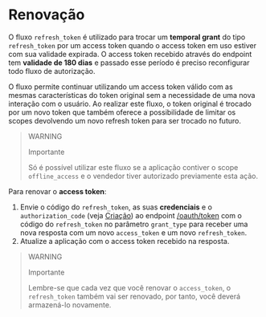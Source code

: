 # Renovação
 
O fluxo `refresh_token` é utilizado para trocar um **temporal grant** do tipo `refresh_token` por um access token quando o access token em uso estiver com sua validade expirada. O access token recebido através do endpoint tem **validade de 180 dias** e passado esse período é preciso reconfigurar todo fluxo de autorização.
 
O fluxo permite continuar utilizando um access token válido com as mesmas características do token original sem a necessidade de uma nova interação com o usuário. Ao realizar este fluxo, o token original é trocado por um novo token que também oferece a possibilidade de limitar os scopes devolvendo um novo refresh token para ser trocado no futuro.
 
> WARNING
>
> Importante
>
> Só é possível utilizar este fluxo se a aplicação contiver o scope `offline_access` e o vendedor tiver autorizado previamente esta ação.
 
Para renovar o **access token**:
 
1. Envie o código do `refresh_token`, as suas **credenciais** e o `authorization_code` (veja [Criação](/developers/pt/guides/additional-content/security/oauth/creation)) ao endpoint [/oauth/token](/developers/pt/reference/oauth/_oauth_token/post) com o código do `refresh_token` no parâmetro `grant_type` para receber uma nova resposta com um novo `access_token` e um novo `refresh_token`.
2. Atualize a aplicação com o access token recebido na resposta.
 
> WARNING
>
> Importante
>
> Lembre-se que cada vez que você renovar o `access_token`, o `refresh_token` também vai ser renovado, por tanto, você deverá armazená-lo novamente.